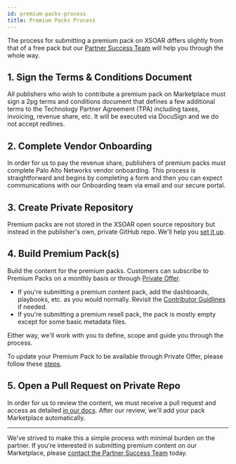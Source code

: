 ```yaml
---
id: premium-packs-process
title: Premium Packs Process
---
```


The process for submitting a premium pack on XSOAR differs slightly from that of a free pack but our <a href="mailto:soar.alliances@paloaltonetworks.com">Partner Success Team</a> will help you through the whole way.

## 1. Sign the Terms & Conditions Document

All publishers who wish to contribute a premium pack on Marketplace must sign a 2pg terms and conditions document that defines a few additional terms to the Technology Partner Agreement (TPA) including taxes, invoicing, revenue share, etc. It will be executed via DocuSign and we do not accept redlines. 

## 2. Complete Vendor Onboarding

In order for us to pay the revenue share, publishers of premium packs must complete Palo Alto Networks vendor onboarding. This process is straightforward and begins by completing a form and then you can expect communications with our Onboarding team via email and our secure portal. 

## 3. Create Private Repository

Premium packs are not stored in the XSOAR open source repository but instead in the publisher's own, private GitHub repo. We'll help you [set it up](/docs/packs/premium_packs). 

## 4. Build Premium Pack(s)

Build the content for the premium packs. Customers can subscribe to Premium Packs on a monthly basis or through [Private Offer](https://xsoar.pan.dev/private-offer). 

- If you're submitting a premium content pack, add the dashboards, playbooks, etc. as you would normally. Revisit the [Contributor Guidlines](https://xsoar.pan.dev/docs/contributing/contributing#contributor-guidelines) if needed.
- If you're submitting a premium resell pack, the pack is mostly empty except for some basic metadata files.

Either way, we'll work with you to define, scope and guide you through the process.

To update your Premium Pack to be available through Private Offer, please follow these [steps](https://xsoar.pan.dev/docs/partners/private-offer#private-offer-listing-designation-steps).


## 5. Open a Pull Request on Private Repo

In order for us to review the content, we must receive a pull request and access as detailed [in our docs](/docs/packs/premium_packs). After our review, we'll add your pack Marketplace automatically. 

-----

We've strived to make this a simple process with minimal burden on the partner. If you're interested in submitting premium content on our Marketplace, please <a href="mailto:soar.alliances@paloaltonetworks.com">contact the Partner Success Team</a> today. 
